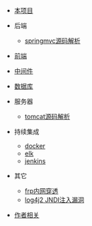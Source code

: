 * [本项目](/docsify/ex)

* 后端
  * [springmvc源码解析](/java/springmvc)
 

* [前端](/javascript/empty)

* [中间件](/mw/empty)

* [数据库](/dbs/empty)

* 服务器
  * [tomcat源码解析](/servers/tomcat)

* 持续集成
  * [docker](/ci/docker)
  * [elk](/ci/elk)
  * [jenkins](/ci/jenkins)

* 其它
  * [frp内网穿透](/other/frp)
  * [log4j2 JNDI注入漏洞](/other/log4j2jndi)

* [作者相关](#Introduction)
  

